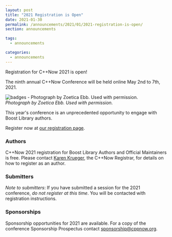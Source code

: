 ```yaml
---
layout: post
title: "2021 Registration is Open"
date: 2021-01-30
permalink: /announcements/2021/01/2021-registration-is-open/
section: announcements

tags:
  - announcements

categories:
  - announcements
---
```


Registration for C++Now 2021 is open!

The ninth annual C++Now Conference will be held online May 2nd to 7th, 2021.

![badges - Photograph by Zoetica Ebb. Used with permission.](/assets/img/posts/2018/badges.jpg "badges - Photograph by Zoetica Ebb. Used with permission.")
<br>
*Photograph by Zoetica Ebb. Used with permission.*

This year's conference is an unprecedented opportunity to engage with Boost Library authors.

Register now at [our registration page](/registration/).

<!--break-->

### Authors

C++Now 2021 registration for Boost Library Authors and Official Maintainers is free. Please contact [Karen Krueger](mailto:registrar@cppnow.org), the C++Now Registrar, for details on how to register as an author.

### Submitters

*Note to submitters*: If you have submitted a session for the 2021 conference, *do not register at this time*. You will be contacted with registration instructions.

### Sponsorships

Sponsorship opportunities for 2021 are available. For a copy of the conference Sponsorship Prospectus contact [sponsorship@cppnow.org](mailto:sponsorship@cppnow.org).
